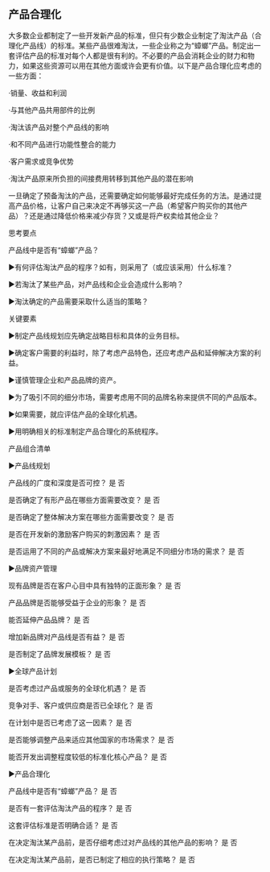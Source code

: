 ## 产品合理化

大多数企业都制定了一些开发新产品的标准，但只有少数企业制定了淘汰产品（合理化产品线）的标准。某些产品很难淘汰，一些企业称之为“蟑螂”产品。制定出一套评估产品的标准对每个人都是很有利的。不必要的产品会消耗企业的财力和物力，如果这些资源可以用在其他方面或许会更有价值。以下是产品合理化应考虑的一些方面：

·销量、收益和利润

·与其他产品共用部件的比例

·淘汰该产品对整个产品线的影响

·和不同产品进行功能性整合的能力

·客户需求或竞争优势

·淘汰产品原来所负担的间接费用转移到其他产品的潜在影响

一旦确定了预备淘汰的产品，还需要确定如何能够最好完成任务的方法。是通过提高产品价格，让客户自己来决定不再够买这一产品（希望客户购买你的其他产品）？还是通过降低价格来减少存货？又或是将产权卖给其他企业？

思考要点

产品线中是否有“蟑螂”产品？

▶有何评估淘汰产品的程序？如有，则采用了（或应该采用）什么标准？

▶若淘汰了某些产品，对产品线和企业会造成什么影响？

▶淘汰确定的产品需要采取什么适当的策略？

关键要素

▶制定产品线规划应先确定战略目标和具体的业务目标。

▶确定客户需要的利益时，除了考虑产品特色，还应考虑产品和延伸解决方案的利益。

▶谨慎管理企业和产品品牌的资产。

▶为了吸引不同的细分市场，需要考虑用不同的品牌名称来提供不同的产品版本。

▶如果需要，就应评估产品的全球化机遇。

▶用明确相关的标准制定产品合理化的系统程序。

产品组合清单

▶产品线规划

产品线的广度和深度是否可控？ 是 否

是否确定了有形产品在哪些方面需要改变？ 是 否

是否确定了整体解决方案在哪些方面需要改变？ 是 否

是否在开发新的激励客户购买的刺激因素？ 是 否

是否运用了不同的产品或解决方案来最好地满足不同细分市场的需求？ 是 否

▶品牌资产管理

现有品牌是否在客户心目中具有独特的正面形象？ 是 否

产品品牌是否能够受益于企业的形象？ 是 否

能否延伸产品品牌？ 是 否

增加新品牌对产品线是否有益？ 是 否

是否制定了品牌发展模板？ 是 否

▶全球产品计划

是否考虑过产品或服务的全球化机遇？ 是 否

竞争对手、客户或供应商是否已全球化？ 是 否

在计划中是否已考虑了这一因素？ 是 否

是否能够调整产品来适应其他国家的市场需求？ 是 否

能否开发出调整程度较低的标准化核心产品？ 是 否

▶产品合理化

产品线中是否有“蟑螂”产品？ 是 否

是否有一套评估淘汰产品的程序？ 是 否

这套评估标准是否明确合适？ 是 否

在决定淘汰某产品前，是否仔细考虑过对产品线的其他产品的影响？ 是 否

在决定淘汰某产品前，是否已制定了相应的执行策略？ 是 否
